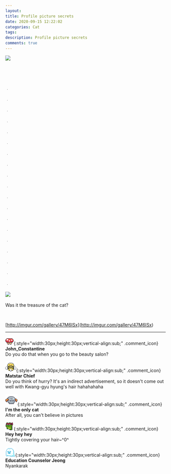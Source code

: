 ```yaml
---
layout: 
title: Profile picture secrets
date: 2020-09-15 12:22:02
categories: Cat
tags: 
description: Profile picture secrets
comments: true
---
```


![](https://blog.kakaocdn.net/dn/yXnum/btqIBOD5xne/hZHVDJmZXrmBDlwnxxON30/img.jpg)

​

​

ᆞ

ᆞ

ᆞ

ᆞ

ᆞ

ᆞ

ᆞ

ᆞ

ᆞ

ᆞ

ᆞ

ᆞ

ᆞ

ᆞ

ᆞ

ᆞ

ᆞ

ᆞ

ᆞ

![](https://blog.kakaocdn.net/dn/ybn9o/btqIJa0Aaex/jixrOPhmYJsoiO9NMWPjJ0/img.jpg)

Was it the treasure of the cat?

​

[http://imgur.com/gallery/47M6ISx](<http://imgur.com/gallery/47M6ISx>)

* * *

![comment](/assets/character/mushroom.png){:style="width:30px;height:30px;vertical-align:sub;" .comment_icon} **John_Constantine**  
Do you do that when you go to the beauty salon?   
  
![comment](/assets/character/bee.png){:style="width:30px;height:30px;vertical-align:sub;" .comment_icon} **Matstar Chief**  
Do you think of hurry? It's an indirect advertisement, so it doesn't come out well with Kwang-gyu hyung's hair hahahahaha  
  
![comment](/assets/character/skull.png){:style="width:30px;height:30px;vertical-align:sub;" .comment_icon} **I'm the only cat**  
After all, you can't believe in pictures   
  
![comment](/assets/character/frog.png){:style="width:30px;height:30px;vertical-align:sub;" .comment_icon} **Hey hey hey**  
Tightly covering your hair~^0^   
  
![comment](/assets/character/ghost.png){:style="width:30px;height:30px;vertical-align:sub;" .comment_icon} **Education Counselor Jeong**  
Nyankarak   
  

